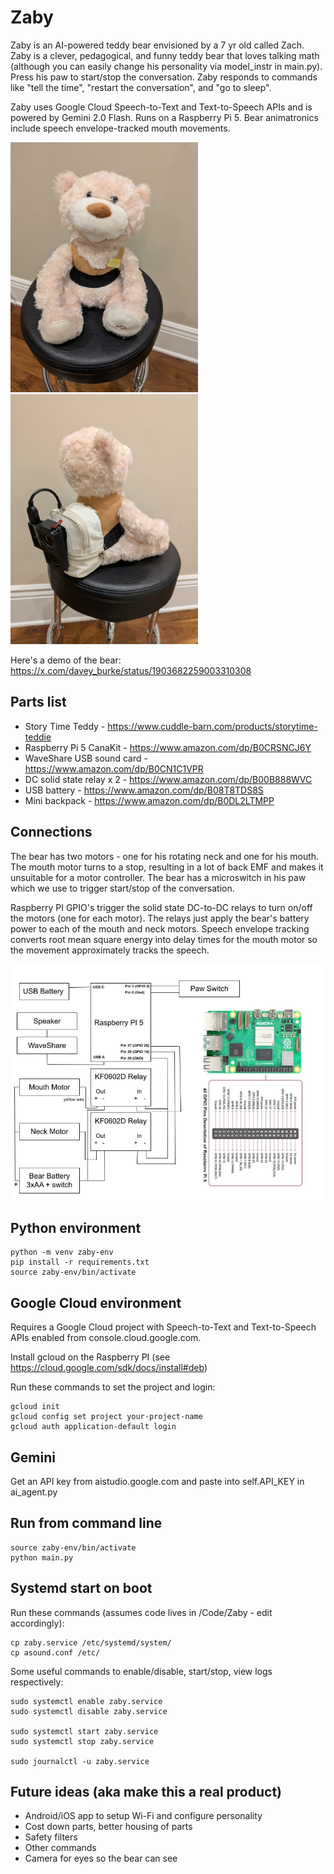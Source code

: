 # Zaby
Zaby is an AI-powered teddy bear envisioned by a 7 yr old called Zach. 
Zaby is a clever, pedagogical, and funny teddy bear that loves talking math (although
you can easily change his personality via model_instr in main.py). Press his paw
to start/stop the conversation. Zaby responds to commands like "tell the time",
"restart the conversation", and "go to sleep".

Zaby uses Google Cloud Speech-to-Text and Text-to-Speech APIs and is powered by
Gemini 2.0 Flash. Runs on a Raspberry Pi 5. Bear animatronics include speech
envelope-tracked mouth movements. 

<img src="Zaby.jpg" width="300"/> <img src="Zaby Back.jpg" width="300"/>

Here's a demo of the bear: https://x.com/davey_burke/status/1903682259003310308

## Parts list
- Story Time Teddy - https://www.cuddle-barn.com/products/storytime-teddie
- Raspberry Pi 5 CanaKit - https://www.amazon.com/dp/B0CRSNCJ6Y
- WaveShare USB sound card - https://www.amazon.com/dp/B0CN1C1VPR
- DC solid state relay x 2 - https://www.amazon.com/dp/B00B888WVC
- USB battery - https://www.amazon.com/dp/B08T8TDS8S
- Mini backpack - https://www.amazon.com/dp/B0DL2LTMPP

## Connections
The bear has two motors - one for his rotating neck and one for his mouth. The mouth motor turns to a stop, resulting in a lot of back EMF and makes it unsuitable for a motor controller. The bear has a microswitch in his paw which we use to trigger start/stop of the conversation. 

Raspberry PI GPIO's trigger the solid state DC-to-DC relays to turn on/off the motors (one for each motor).
The relays just apply the bear's battery power to each of the mouth and neck motors. Speech envelope tracking converts
root mean square energy into delay times for the mouth motor so the movement approximately tracks the speech. 

<img src="Schematic.jpg"/>

## Python environment
```
python -m venv zaby-env
pip install -r requirements.txt
source zaby-env/bin/activate
```

## Google Cloud environment
Requires a Google Cloud project with Speech-to-Text and Text-to-Speech APIs enabled
from console.cloud.google.com.

Install gcloud on the Raspberry PI (see https://cloud.google.com/sdk/docs/install#deb)

Run these commands to set the project and login:
```
gcloud init
gcloud config set project your-project-name
gcloud auth application-default login
```
## Gemini
Get an API key from aistudio.google.com and paste into self.API_KEY in ai_agent.py 

## Run from command line
```
source zaby-env/bin/activate
python main.py
```

## Systemd start on boot
Run these commands (assumes code lives in /Code/Zaby - edit accordingly):

```
cp zaby.service /etc/systemd/system/
cp asound.conf /etc/
```

Some useful commands to enable/disable, start/stop, view logs respectively:
```
sudo systemctl enable zaby.service
sudo systemctl disable zaby.service

sudo systemctl start zaby.service
sudo systemctl stop zaby.service

sudo journalctl -u zaby.service
```

## Future ideas (aka make this a real product)
- Android/iOS app to setup Wi-Fi and configure personality
- Cost down parts, better housing of parts
- Safety filters
- Other commands
- Camera for eyes so the bear can see

